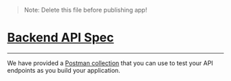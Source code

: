 > Note: Delete this file before publishing app!

# [Backend API Spec](https://github.com/TexasBullet26/trey-learns/tree/master/computer-science/projects/realworld-fullstack-app/api)

---

We have provided a [Postman collection](https://github.com/TexasBullet26/trey-learns/blob/master/computer-science/projects/realworld-fullstack-app/api/Realworld.postman_collection.json) that you can use to test your API endpoints as you build your application.
